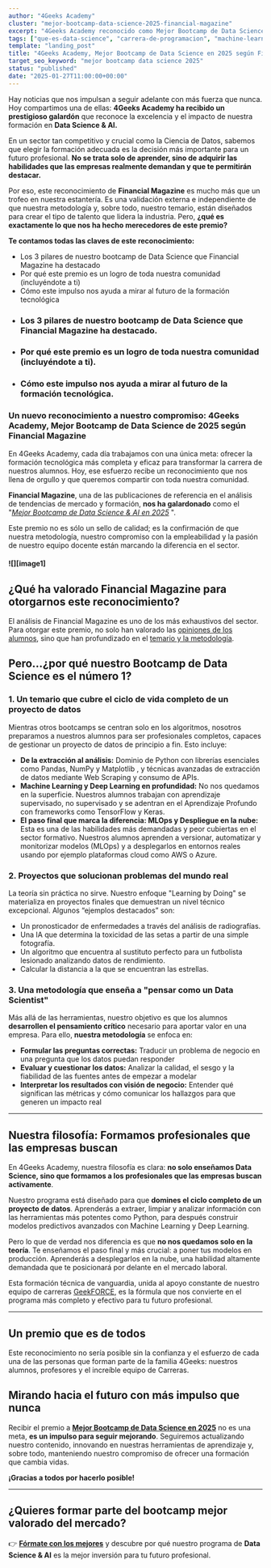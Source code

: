 ```yaml
---
author: "4Geeks Academy"
cluster: "mejor-bootcamp-data-science-2025-financial-magazine"
excerpt: "4Geeks Academy reconocido como Mejor Bootcamp de Data Science 2025 por Financial Magazine. Descubre por qué somos líderes en formación de Data Science & AI."
tags: ["que-es-data-science", "carrera-de-programacion", "machine-learning", "inteligencia-artificial"]
template: "landing_post"
title: "4Geeks Academy, Mejor Bootcamp de Data Science en 2025 según Financial Magazine"
target_seo_keyword: "mejor bootcamp data science 2025"
status: "published"
date: "2025-01-27T11:00:00+00:00"
---
```


Hay noticias que nos impulsan a seguir adelante con más fuerza que nunca. Hoy compartimos una de ellas: **4Geeks Academy ha recibido un prestigioso galardón** que reconoce la excelencia y el impacto de nuestra formación en **Data Science & AI.**

En un sector tan competitivo y crucial como la Ciencia de Datos, sabemos que elegir la formación adecuada es la decisión más importante para un futuro profesional. **No se trata solo de aprender, sino de adquirir las habilidades que las empresas realmente demandan y que te permitirán destacar.**

Por eso, este reconocimiento de **Financial Magazine** es mucho más que un trofeo en nuestra estantería. Es una validación externa e independiente de que nuestra metodología y, sobre todo, nuestro temario, están diseñados para crear el tipo de talento que lidera la industria. Pero, **¿qué es exactamente lo que nos ha hecho merecedores de este premio?**

**Te contamos todas las claves de este reconocimiento:**

- Los 3 pilares de nuestro bootcamp de Data Science que Financial Magazine ha destacado
- Por qué este premio es un logro de toda nuestra comunidad (incluyéndote a ti)
- Cómo este impulso nos ayuda a mirar al futuro de la formación tecnológica

* ### Los 3 pilares de nuestro bootcamp de Data Science que Financial Magazine ha destacado.

* ### Por qué este premio es un logro de toda nuestra comunidad (incluyéndote a ti).

* ### Cómo este impulso nos ayuda a mirar al futuro de la formación tecnológica.



### **Un nuevo reconocimiento a nuestro compromiso: 4Geeks Academy, Mejor Bootcamp de Data Science de 2025 según Financial Magazine**

En 4Geeks Academy, cada día trabajamos con una única meta: ofrecer la formación tecnológica más completa y eficaz para transformar la carrera de nuestros alumnos. Hoy, ese esfuerzo recibe un reconocimiento que nos llena de orgullo y que queremos compartir con toda nuestra comunidad.

**Financial Magazine**, una de las publicaciones de referencia en el análisis de tendencias de mercado y formación, **nos ha galardonado** como el "[*Mejor Bootcamp de Data Science & AI en 2025*](https://financialmagazine.es/ranking-bootcamps-en-data-science/?utm_source=blog&utm_medium=articulo&utm_campaign=mejor-bootcamp-data-science-2025-financial-magazine) ".

Este premio no es sólo un sello de calidad; es la confirmación de que nuestra metodología, nuestro compromiso con la empleabilidad y la pasión de nuestro equipo docente están marcando la diferencia en el sector.

#### **![][image1]**

## ¿Qué ha valorado Financial Magazine para otorgarnos este reconocimiento?

El análisis de Financial Magazine es uno de los más exhaustivos del sector. Para otorgar este premio, no solo han valorado las [opiniones de los alumnos](https://4geeksacademy.com/es/testimonios?utm_source=blog&utm_medium=articulo&utm_campaign=mejor-bootcamp-data-science-2025-financial-magazine), sino que han profundizado en el [temario y la metodología](https://4geeksacademy.com/es/coding-bootcamps/curso-datascience-machine-learning?utm_source=blog&utm_medium=articulo&utm_campaign=mejor-bootcamp-data-science-2025-financial-magazine). 

## Pero…¿por qué nuestro Bootcamp de Data Science es el número 1?

### **1. Un temario que cubre el ciclo de vida completo de un proyecto de datos**

Mientras otros bootcamps se centran solo en los algoritmos, nosotros preparamos a nuestros alumnos para ser profesionales completos, capaces de gestionar un proyecto de datos de principio a fin. Esto incluye:

* **De la extracción al análisis:** Dominio de Python con librerías esenciales como Pandas, NumPy y Matplotlib , y técnicas avanzadas de extracción de datos mediante Web Scraping y consumo de APIs.  
* **Machine Learning y Deep Learning en profundidad:** No nos quedamos en la superficie. Nuestros alumnos trabajan con aprendizaje supervisado, no supervisado y se adentran en el Aprendizaje Profundo con frameworks como TensorFlow y Keras.  
* **El paso final que marca la diferencia: MLOps y Despliegue en la nube:** Esta es una de las habilidades más demandadas y peor cubiertas en el sector formativo. Nuestros alumnos aprenden a versionar, automatizar y monitorizar modelos (MLOps) y a desplegarlos en entornos reales usando por ejemplo plataformas cloud como AWS o Azure.

### **2\. Proyectos que solucionan problemas del mundo real**

La teoría sin práctica no sirve. Nuestro enfoque "Learning by Doing" se materializa en proyectos finales que demuestran un nivel técnico excepcional. Algunos “ejemplos destacados” son:

* Un pronosticador de enfermedades a través del análisis de radiografías.  
* Una IA que determina la toxicidad de las setas a partir de una simple fotografía.  
* Un algoritmo que encuentra al sustituto perfecto para un futbolista lesionado analizando datos de rendimiento.  
* Calcular la distancia a la que se encuentran las estrellas.

### **3\. Una metodología que enseña a "pensar como un Data Scientist"**

Más allá de las herramientas, nuestro objetivo es que los alumnos **desarrollen el pensamiento crítico** necesario para aportar valor en una empresa. Para ello, **nuestra metodología** se enfoca en:

- **Formular las preguntas correctas:** Traducir un problema de negocio en una pregunta que los datos puedan responder
- **Evaluar y cuestionar los datos:** Analizar la calidad, el sesgo y la fiabilidad de las fuentes antes de empezar a modelar
- **Interpretar los resultados con visión de negocio:** Entender qué significan las métricas y cómo comunicar los hallazgos para que generen un impacto real

---

## Nuestra filosofía: Formamos profesionales que las empresas buscan

En 4Geeks Academy, nuestra filosofía es clara: **no solo enseñamos Data Science, sino que formamos a los profesionales que las empresas buscan activamente**.

Nuestro programa está diseñado para que **domines el ciclo completo de un proyecto de datos**. Aprenderás a extraer, limpiar y analizar información con las herramientas más potentes como Python, para después construir modelos predictivos avanzados con Machine Learning y Deep Learning.

Pero lo que de verdad nos diferencia es que **no nos quedamos solo en la teoría**. Te enseñamos el paso final y más crucial: a poner tus modelos en producción. Aprenderás a desplegarlos en la nube, una habilidad altamente demandada que te posicionará por delante en el mercado laboral.

Esta formación técnica de vanguardia, unida al apoyo constante de nuestro equipo de carreras [GeekFORCE](https://4geeksacademy.com/es/geekforce?utm_source=blog&utm_medium=articulo&utm_campaign=mejor-bootcamp-data-science-2025-financial-magazine), es la fórmula que nos convierte en el programa más completo y efectivo para tu futuro profesional.

---

## Un premio que es de todos

Este reconocimiento no sería posible sin la confianza y el esfuerzo de cada una de las personas que forman parte de la familia 4Geeks: nuestros alumnos, profesores y el increíble equipo de Carreras.

## Mirando hacia el futuro con más impulso que nunca

Recibir el premio a [**Mejor Bootcamp de Data Science en 2025**](https://financialmagazine.es/ranking-bootcamps-en-data-science/?utm_source=blog&utm_medium=articulo&utm_campaign=mejor-bootcamp-data-science-2025-financial-magazine) no es una meta, **es un impulso para seguir mejorando**. Seguiremos actualizando nuestro contenido, innovando en nuestras herramientas de aprendizaje y, sobre todo, manteniendo nuestro compromiso de ofrecer una formación que cambia vidas.

**¡Gracias a todos por hacerlo posible!**

---

## ¿Quieres formar parte del bootcamp mejor valorado del mercado?

👉 **[Fórmate con los mejores](https://4geeksacademy.com/es/aplica?utm_source=blog&utm_medium=articulo&utm_campaign=mejor-bootcamp-data-science-2025-financial-magazine)** y descubre por qué nuestro programa de **Data Science & AI** es la mejor inversión para tu futuro profesional.
